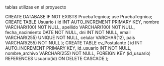 tablas utilizas en el proyuecto  

CREATE DATABASE IF NOT EXISTS PruebaTegnica;
use PruebaTegnica;
CREATE TABLE  Usuario (
        id INT AUTO_INCREMENT PRIMARY KEY,
        nombre VARCHAR(100) NOT NULL,
        apellido VARCHAR(100) NOT NULL,
        fecha_nacimiento DATE NOT NULL,
        dni INT NOT NULL,
        email VARCHAR(255) UNIQUE NOT NULL,
        celular VARCHAR(12),
        pais VARCHAR(255) NOT NULL
    );
CREATE TABLE  cv_Postulante (
        id INT AUTO_INCREMENT PRIMARY KEY,
        id_usuario INT NOT NULL,
        nombre_archivo VARCHAR(255) NOT NULL,
        FOREIGN KEY (id_usuario) REFERENCES Usuario(id) ON DELETE CASCADE
    );